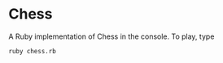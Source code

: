 Chess
=====

A Ruby implementation of Chess in the console. To play, type

```shell
ruby chess.rb
```
